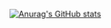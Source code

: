 [![Anurag's GitHub stats](https://github-readme-stats.vercel.app/api?username=wellido)](https://github.com/anuraghazra/github-readme-stats)
